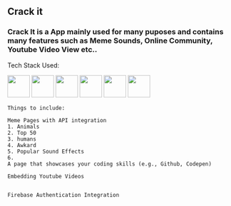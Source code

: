 ## Crack it 

### Crack It is a App mainly used for many puposes and contains many features such as Meme Sounds, Online Community, Youtube Video View etc.. 


Tech Stack Used: 

<img src="https://cdn-icons-png.flaticon.com/128/1199/1199124.png" height="50">
<img src="https://cdn-icons-png.flaticon.com/128/3459/3459528.png" height="50">
<img src="https://cdn-icons-png.flaticon.com/128/12345/12345671.png" height="50">
<img src="https://cdn-icons-png.flaticon.com/128/5968/5968322.png" height="50">
<img src="https://cdn-icons-png.flaticon.com/128/8269/8269063.png" height="50" >
<img src="https://img.icons8.com/?size=160&id=8lVOhPG4iQ4n&format=png" height="50">


```
Things to include: 

Meme Pages with API integration 
1. Animals 
2. Top 50 
3. humans 
4. Awkard
5. Popular Sound Effects 
6. 
A page that showcases your coding skills (e.g., Github, Codepen)

Embedding Youtube Videos 


Firebase Authentication Integration 

```
